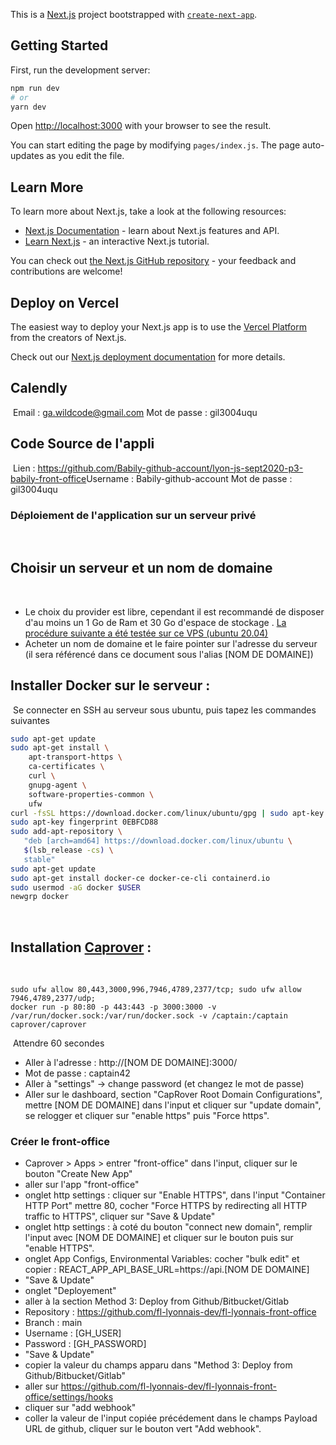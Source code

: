 This is a [Next.js](https://nextjs.org/) project bootstrapped with [`create-next-app`](https://github.com/vercel/next.js/tree/canary/packages/create-next-app).

## Getting Started

First, run the development server:

```bash
npm run dev
# or
yarn dev
```

Open [http://localhost:3000](http://localhost:3000) with your browser to see the result.

You can start editing the page by modifying `pages/index.js`. The page auto-updates as you edit the file.

## Learn More

To learn more about Next.js, take a look at the following resources:

- [Next.js Documentation](https://nextjs.org/docs) - learn about Next.js features and API.
- [Learn Next.js](https://nextjs.org/learn) - an interactive Next.js tutorial.

You can check out [the Next.js GitHub repository](https://github.com/vercel/next.js/) - your feedback and contributions are welcome!

## Deploy on Vercel

The easiest way to deploy your Next.js app is to use the [Vercel Platform](https://vercel.com/import?utm_medium=default-template&filter=next.js&utm_source=create-next-app&utm_campaign=create-next-app-readme) from the creators of Next.js.

Check out our [Next.js deployment documentation](https://nextjs.org/docs/deployment) for more details.


## Calendly
​
Email : ga.wildcode@gmail.com
Mot de passe : gil3004uqu
​
## Code Source de l'appli
​
Lien : https://github.com/Babily-github-account/lyon-js-sept2020-p3-babily-front-office
​
Username : Babily-github-account
Mot de passe : gil3004uqu
​
### Déploiement de l'application sur un serveur privé
​
## Choisir un serveur et un nom de domaine 
​
* Le choix du provider est libre, cependant il est recommandé de disposer d'au moins un 1 Go de Ram et 30 Go d'espace de stockage . [La procédure suivante a été testée sur ce VPS (ubuntu 20.04)](https://us.ovh.com/us/order/vps/?v=3#/vps/build?selection=~(range~'Essential~pricingMode~'default~flavor~'vps-essential-2-4-80~os~'ubuntu_20_04~datacenters~(SBG~1)))
* Acheter un nom de domaine et le faire pointer sur l'adresse du serveur (il sera référencé dans ce document sous l'alias [NOM DE DOMAINE])
​
​
## Installer Docker sur le serveur :
​
Se connecter en SSH au serveur sous ubuntu, puis tapez les commandes suivantes
​
```bash
sudo apt-get update
sudo apt-get install \
    apt-transport-https \
    ca-certificates \
    curl \
    gnupg-agent \
    software-properties-common \
    ufw
curl -fsSL https://download.docker.com/linux/ubuntu/gpg | sudo apt-key add -
sudo apt-key fingerprint 0EBFCD88
sudo add-apt-repository \
   "deb [arch=amd64] https://download.docker.com/linux/ubuntu \
   $(lsb_release -cs) \
   stable"
sudo apt-get update
sudo apt-get install docker-ce docker-ce-cli containerd.io
sudo usermod -aG docker $USER
newgrp docker 
```
​
## Installation [Caprover](https://caprover.com/docs/get-started.html) :
​
```
sudo ufw allow 80,443,3000,996,7946,4789,2377/tcp; sudo ufw allow 7946,4789,2377/udp;
docker run -p 80:80 -p 443:443 -p 3000:3000 -v /var/run/docker.sock:/var/run/docker.sock -v /captain:/captain caprover/caprover
```
​
Attendre 60 secondes
​
* Aller à l'adresse : http://[NOM DE DOMAINE]:3000/
* Mot de passe : captain42
* Aller à "settings" -> change password (et changez le mot de passe)
* Aller sur le dashboard, section "CapRover Root Domain Configurations", mettre [NOM DE DOMAINE] dans l'input et cliquer sur "update domain", se relogger et cliquer sur "enable https" puis "Force https".
​
### Créer le front-office
  - Caprover > Apps > entrer "front-office" dans l'input, cliquer sur le bouton "Create New App"
  - aller sur l'app "front-office"
  - onglet http settings : cliquer sur "Enable HTTPS", dans l'input "Container HTTP Port" mettre 80,  cocher "Force HTTPS by redirecting all HTTP traffic to HTTPS", cliquer sur "Save & Update"
  - onglet http settings : à coté du bouton "connect new domain", remplir l'input avec [NOM DE DOMAINE] et cliquer sur le bouton puis sur "enable HTTPS".
  - onglet App Configs, Environmental Variables: cocher "bulk edit" et copier : REACT_APP_API_BASE_URL=https://<span>api.[NOM DE DOMAINE]</span>
  - "Save & Update"
  - onglet "Deployement"
  - aller à la section Method 3: Deploy from Github/Bitbucket/Gitlab
  - Repository : https://github.com/fl-lyonnais-dev/fl-lyonnais-front-office
  - Branch : main
  - Username : [GH_USER]
  - Password : [GH_PASSWORD]
  - "Save & Update"
  - copier la valeur du champs apparu dans "Method 3: Deploy from Github/Bitbucket/Gitlab"
  - aller sur https://github.com/fl-lyonnais-dev/fl-lyonnais-front-office/settings/hooks
  - cliquer sur "add webhook"
  - coller la valeur de l'input copiée précédement dans le champs Payload URL de github, cliquer sur le bouton vert "Add webhook".
